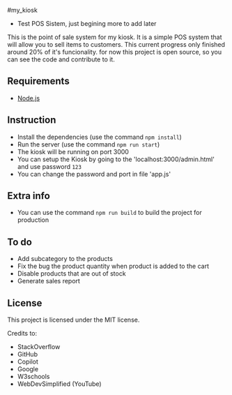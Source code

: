 #my_kiosk

 - Test POS Sistem, just begining more to add later

This is the point of sale system for my kiosk. It is a simple POS system that will allow you to sell items to customers. This current progress only finished around 20% of it's funcionality.
for now this project is open source, so you can see the code and contribute to it.

## Requirements
* [Node.js](https://nodejs.org/)

## Instruction
* Install the dependencies (use the command `npm install`)
* Run the server (use the command `npm run start`)
* The kiosk will be running on port 3000
* You can setup the Kiosk by going to the 'localhost:3000/admin.html' and use password `123`
* You can change the password and port in file 'app.js'

## Extra info
* You can use the command `npm run build` to build the project for production

## To do
* Add subcategory to the products
* Fix the bug the product quantity when product is added to the cart
* Disable products that are out of stock
* Generate sales report

## License
This project is licensed under the MIT license.


Credits to:
* StackOverflow
* GitHub
* Copilot
* Google
* W3schools
* WebDevSimplified (YouTube)